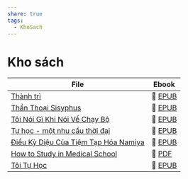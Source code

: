 ```yaml
---
share: true
tags:
  - KhoSach
---
```


# Kho sách

| File                                                                                                       | Ebook                                                                                               |
| ---------------------------------------------------------------------------------------------------------- | --------------------------------------------------------------------------------------------------- |
| [Thành trì](./Th%C3%A0nh%20tr%C3%AC.md)                                                       | 📘 [EPUB](https://onedrive.live.com/download?resid=E92BC60129512289%21131&authkey=!AEps34BmYhxeQ9Q) |
| [Thần Thoại Sisyphus](./Th%E1%BA%A7n%20Tho%E1%BA%A1i%20Sisyphus.md)                                   | 📘 [EPUB](https://onedrive.live.com/download?resid=E92BC60129512289%21130&authkey=!ANtPm4g0YNPGhsg) |
| [Tôi Nói Gì Khi Nói Về Chạy Bộ](./T%C3%B4i%20N%C3%B3i%20G%C3%AC%20Khi%20N%C3%B3i%20V%E1%BB%81%20Ch%E1%BA%A1y%20B%E1%BB%99.md)               | 📘 [EPUB](https://onedrive.live.com/download?resid=E92BC60129512289%21132&authkey=!AAPSuEtaePaU-sM) |
| [Tự học - một nhu cầu thời đại](./T%E1%BB%B1%20h%E1%BB%8Dc%20-%20m%E1%BB%99t%20nhu%20c%E1%BA%A7u%20th%E1%BB%9Di%20%C4%91%E1%BA%A1i.md)               | 📘 [EPUB](https://onedrive.live.com/download?resid=E92BC60129512289%21136&authkey=!ALEupx-BFHlR64g) |
| [Điều Kỳ Diệu Của Tiệm Tạp Hóa Namiya](./%C4%90i%E1%BB%81u%20K%E1%BB%B3%20Di%E1%BB%87u%20C%E1%BB%A7a%20Ti%E1%BB%87m%20T%E1%BA%A1p%20H%C3%B3a%20Namiya.md) | 📘 [EPUB](https://onedrive.live.com/download?resid=E92BC60129512289%21133&authkey=!ALVKfnD3YetdmkA) |
| [How to Study in Medical School](./How%20to%20Study%20in%20Medical%20School.md)             | 📙 [PDF](https://onedrive.live.com/download?resid=E92BC60129512289%21137&authkey=!AIFEgkU1djD4gl8)  |
| [Tôi Tự Học](./T%C3%B4i%20T%E1%BB%B1%20H%E1%BB%8Dc.md)                                                     | 📘 [EPUB](https://onedrive.live.com/download?resid=E92BC60129512289%21138&authkey=!AB0rPU2Me_RLkG4) |


